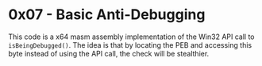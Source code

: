 # 0x07 - Basic Anti-Debugging
This code is a x64 masm assembly implementation of the Win32 API call to `isBeingDebugged()`. The idea is that by locating the PEB and accessing this byte instead of using the API call, the check will be stealthier.